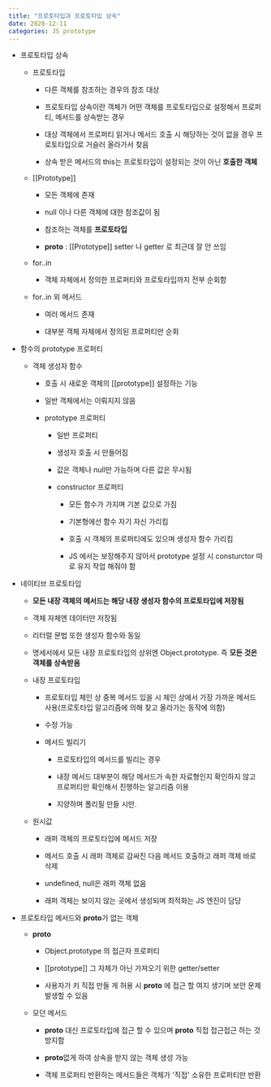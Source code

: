 ```yaml
---
title: "프로토타입과 프로토타입 상속"
date: 2020-12-11
categories: JS prototype
---
```


- 프로토타입 상속

  - 프로토타입

    - 다른 객체를 참조하는 경우의 참조 대상

    - 프로토타입 상속이란 객체가 어떤 객체를 프로토타입으로 설정해서 프로퍼티, 메서드를 상속받는 경우

    - 대상 객체에서 프로퍼티 읽거나 메서드 호출 시 해당하는 것이 없을 경우 프로토타입으로 거슬러 올라가서 찾음

    - 상속 받은 메서드의 this는 프로토타입이 설정되는 것이 아닌 **호출한 객체**

  - [[Prototype]]

    - 모든 객체에 존재

    - null 이나 다른 객체에 대한 참조값이 됨

    - 참조하는 객체를 **프로토타입**

    - **proto** : [[Prototype]] setter 나 getter 로 최근데 잘 안 쓰임

  - for..in

    - 객체 자체에서 정의한 프로퍼티와 프로토타입까지 전부 순회함

  - for..in 외 메서드

    - 여러 메서드 존재

    - 대부분 객체 자체에서 정의된 프로퍼티만 순회

- 함수의 prototype 프로퍼티

  - 객체 생성자 함수

    - 호출 시 새로운 객체의 [[prototype]] 설정하는 기능

    - 일반 객체에서는 이뤄지지 않음

    - prototype 프로퍼티

      - 일반 프로퍼티

      - 생성자 호출 시 만들어짐

      - 값은 객체나 null만 가능하며 다른 값은 무시됨

      - constructor 프로퍼티

        - 모든 함수가 가지며 기본 값으로 가짐

        - 기본형에선 함수 자기 자신 가리킴

        - 호출 시 객체의 프로퍼티에도 있으며 생성자 함수 가리킴

        - JS 에서는 보장해주지 않아서 prototype 설정 시 consturctor 따로 유지 작업 해줘야 함

- 네이티브 프로토타입

  - **모든 내장 객체의 메서드는 해당 내장 생성자 함수의 프로토타입에 저장됨**

  - 객체 자체엔 데이터만 저장됨

  - 리터럴 문법 또한 생성자 함수와 동일

  - 명세서에서 모든 내장 프로토타입의 상위엔 Object.prototype. 즉 **모든 것은 객체를 상속받음**

  - 내장 프로토타입

    - 프로토타입 체인 상 중복 메서드 있을 시 체인 상에서 가장 가까운 메서드 사용(프로토타입 알고리즘에 의해 찾고 올라가는 동작에 의함)

    - 수정 가능

    - 메서드 빌리기

      - 프로토타입의 메서드를 빌리는 경우

      - 내장 메서드 대부분이 해당 메서드가 속한 자료형인지 확인하지 않고 프로퍼티만 확인해서 진행하는 알고리즘 이용

      - 지양하며 폴리필 만들 시만.

  - 원시값

    - 래퍼 객체의 프로토타입에 메서드 저장

    - 메서드 호출 시 래퍼 객체로 감싸진 다음 메서드 호출하고 래퍼 객체 바로 삭제

    - undefined, null은 래퍼 객체 없음

    - 래퍼 객체는 보이지 않는 곳에서 생성되며 최적화는 JS 엔진이 담당

- 프로토타입 메서드와 **proto**가 없는 객체

  - **proto**

    - Object.prototype 의 접근자 프로퍼티

    - [[prototype]] 그 자체가 아닌 가져오기 위한 getter/setter

    - 사용자가 키 직접 만들 게 허용 시 **proto** 에 접근 할 여지 생기며 보안 문제 발생할 수 있음

  - 모던 메서드

    - **proto** 대신 프로토타입에 접근 할 수 있으며 **proto** 직접 접근접근 하는 것 방지함

    - **proto**없게 하여 상속을 받지 않는 객체 생성 가능

    - 객체 프로퍼티 반환하는 메서드들은 객체가 '직접' 소유한 프로퍼티만 반환
